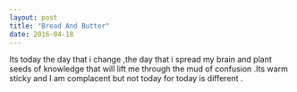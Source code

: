 ```yaml
---
layout: post
title: "Bread And Butter"
date: 2016-04-18
---
```



Its today the day that i change ,the day that i spread my brain and plant seeds of knowledge that will lift me through the mud of confusion .Its warm sticky and I am complacent but not today for today is different .
